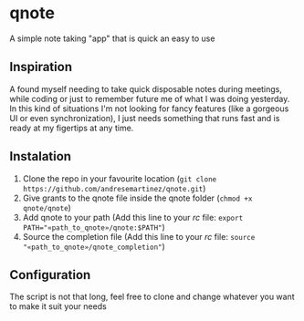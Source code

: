 # qnote
A simple note taking "app" that is quick an easy to use

## Inspiration
A found myself needing to take quick disposable notes during meetings, while coding or just to remember future me of what I was doing yesterday.  
In this kind of situations I'm not looking for fancy features (like a gorgeous UI or even synchronization), I just needs something that runs fast and is ready at my figertips at any time.

## Instalation

1. Clone the repo in your favourite location (`git clone https://github.com/andresemartinez/qnote.git`)
2. Give grants to the qnote file inside the qnote folder (`chmod +x qnote/qnote`)
3. Add qnote to your path (Add this line to your *rc* file: `export PATH="«path_to_qnote»/qnote:$PATH"`)
4. Source the completion file (Add this line to your *rc* file: `source "«path_to_qnote»/qnote_completion"`)

## Configuration

The script is not that long, feel free to clone and change whatever you want to make it suit your needs
